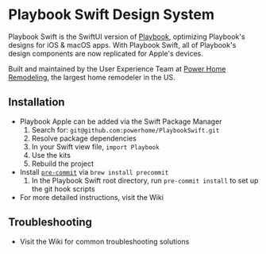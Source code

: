 # Playbook Swift Design System

Playbook Swift is the SwiftUI version of [Playbook](https://playbook.powerapp.cloud/), optimizing Playbook's designs for iOS & macOS apps. With Playbook Swift, all of Playbook's design components are now replicated for Apple's devices.

Built and maintained by the User Experience Team at [Power Home Remodeling](https://www.techatpower.com/), the largest home remodeler in the US.

## Installation

- Playbook Apple can be added via the Swift Package Manager
  1. Search for: `git@github.com:powerhome/PlaybookSwift.git`
  2. Resolve package dependencies
  3. In your Swift view file, `import Playbook`
  4. Use the kits
  5. Rebuild the project
- Install [`pre-commit`](https://pre-commit.com/#install) via `brew install precommit`
  1. In the Playbook Swift root directory, run `pre-commit install` to set up the git hook scripts
- For more detailed instructions, visit the Wiki

## Troubleshooting

- Visit the Wiki for common troubleshooting solutions
